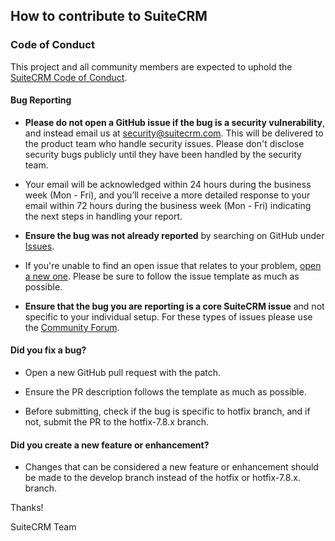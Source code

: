 ## How to contribute to SuiteCRM


### **Code of Conduct**

This project and all community members are expected to uphold the [SuiteCRM Code of Conduct](CODE_OF_CONDUCT.md).

#### **Bug Reporting**

* **Please do not open a GitHub issue if the bug is a security vulnerability**, and instead email us at security@suitecrm.com. This will be delivered to the product team who handle security issues. Please don't disclose security bugs publicly until they have been handled by the security team.

* Your email will be acknowledged within 24 hours during the business week (Mon - Fri), and you’ll receive a more detailed response to your email within 72 hours during the business week (Mon - Fri) indicating the next steps in handling your report.

* **Ensure the bug was not already reported** by searching on GitHub under [Issues](https://github.com/salesagility/SuiteCRM/issues).

* If you're unable to find an open issue that relates to your problem, [open a new one](https://github.com/salesagility/SuiteCRM/issues/new). Please be sure to follow the issue template as much as possible.

* **Ensure that the bug you are reporting is a core SuiteCRM issue** and not specific to your individual setup. For these types of issues please use the [Community Forum](https://www.suitecrm.com/forum/suite-forum).

#### **Did you fix a bug?**

* Open a new GitHub pull request with the patch.

* Ensure the PR description follows the template as much as possible.

* Before submitting, check if the bug is specific to hotfix branch, and if not, submit the PR to the hotfix-7.8.x branch.

#### **Did you create a new feature or enhancement?**

* Changes that can be considered a new feature or enhancement should be made to the develop branch instead of the hotfix or hotfix-7.8.x. branch.


Thanks!

SuiteCRM Team
